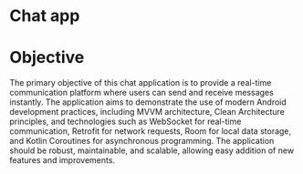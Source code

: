 # Chat app 
# Objective
The primary objective of this chat application is to provide a real-time communication platform where users can send and receive messages instantly. The application aims to demonstrate the use of modern Android development practices, including MVVM architecture, Clean Architecture principles, and technologies such as WebSocket for real-time communication, Retrofit for network requests, Room for local data storage, and Kotlin Coroutines for asynchronous programming. The application should be robust, maintainable, and scalable, allowing easy addition of new features and improvements.
